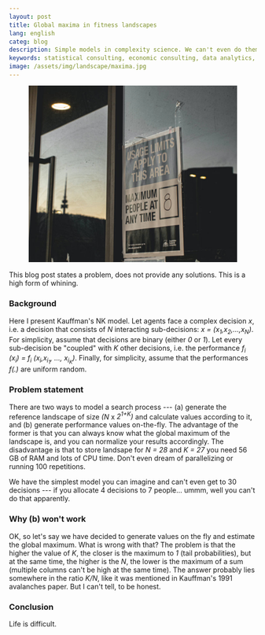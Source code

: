 ```yaml
---
layout: post
title: Global maxima in fitness landscapes
lang: english
categ: blog
description: Simple models in complexity science. We can't even do them. 
keywords: statistical consulting, economic consulting, data analytics, econometrics
image: /assets/img/landscape/maxima.jpg
---
```


<figure class="text-center">
<img class="w-75" src="/assets/img/landscape/maxima.jpg"/>
</figure>

This blog post states a problem, does not provide any solutions. This is a high form of whining.

### Background

Here I present Kauffman's NK model. Let agents face a complex decision _x_, i.e. a decision that consists of _N_ interacting sub-decisions: _x = (x<sub>1</sub>,x<sub>2</sub>,...,x<sub>N</sub>)_. For simplicity, assume that decisions are binary (either _0_ or _1_). Let every sub-decision be "coupled" with _K_ other decisions, i.e. the performance _f<sub>i</sub> (x<sub>i</sub>) = f<sub>i</sub> (x<sub>i</sub>,x<sub>i<sub>1</sub></sub>, ..., x<sub>i<sub>K</sub></sub>)_. Finally, for simplicity, assume that the performances _f(.)_ are uniform random.

### Problem statement
There are two ways to model a search process --- (a) generate the reference landscape of size _(N_ x _2<sup>1+K</sup>)_ and calculate values according to it, and (b) generate performance values on-the-fly. The advantage of the former is that you can always know what the global maximum of the landscape is, and you can normalize your results accordingly. The disadvantage is that to store landsape for _N = 28_ and _K = 27_ you need 56 GB of RAM and lots of CPU time. Don't even dream of parallelizing or running 100 repetitions.

We have the simplest model you can imagine and can't even get to 30 decisions --- if you allocate 4 decisions to 7 people... ummm, well you can't do that apparently.

### Why (b) won't work
OK, so let's say we have decided to generate values on the fly and estimate the global maximum. What is wrong with that? The problem is that the higher the value of _K_, the closer is the maximum to _1_ (tail probabilities), but at the same time, the higher is the _N_, the lower is the maximum of a sum (multiple columns can't be high at the same time). The answer probably lies somewhere in the ratio _K/N_, like it was mentioned in Kauffman's 1991 avalanches paper. But I can't tell, to be honest.

### Conclusion
Life is difficult. 
